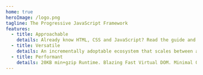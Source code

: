 ```yaml
---
home: true
heroImage: /logo.png
tagline: The Progressive JavaScript Framework
features:
  - title: Approachable
    details: Already know HTML, CSS and JavaScript? Read the guide and start building things in no time!
  - title: Versatile
    details: An incrementally adoptable ecosystem that scales between a library and a full-featured framework.
  - title: Performant
    details: 20KB min+gzip Runtime. Blazing Fast Virtual DOM. Minimal Optimization Efforts
---
```


